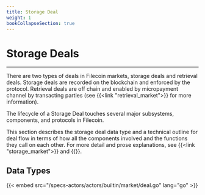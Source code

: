 ```yaml
---
title: Storage Deal
weight: 1
bookCollapseSection: true
---
```


# Storage Deals
---

There are two types of deals in Filecoin markets, storage deals and retrieval deals. Storage deals are recorded on the blockchain and enforced by the protocol. Retrieval deals are off chain and enabled by micropayment channel by transacting parties (see {{<link "retrieval_market">}} for more information). 

The lifecycle of a Storage Deal touches several major subsystems, components, and protocols in Filecoin.

This section describes the storage deal data type and a technical outline for deal flow in terms of how all the components involved and the functions they call on each other. For more detail and prose explanations, see {{<link "storage_market">}} and {{<link storage_mining>}}.

## Data Types

{{< embed src="/specs-actors/actors/builtin/market/deal.go" lang="go" >}}

